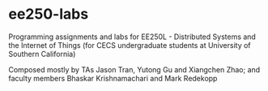 # ee250-labs

Programming assignments and labs for EE250L - Distributed Systems and the Internet of Things (for CECS undergraduate students at University of Southern California)

Composed mostly by TAs Jason Tran, Yutong Gu and Xiangchen Zhao; and faculty members Bhaskar Krishnamachari and Mark Redekopp
